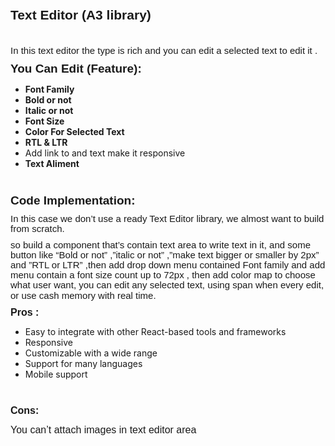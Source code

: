 <p style='margin-top:0in;margin-right:0in;margin-bottom:8.0pt;margin-left:0in;line-height:107%;font-size:15px;font-family:"Calibri",sans-serif;'><strong><span style="font-size:21px;line-height:107%;">Text Editor (A3 library)</span></strong></p>
<p style='margin-top:0in;margin-right:0in;margin-bottom:8.0pt;margin-left:0in;line-height:107%;font-size:15px;font-family:"Calibri",sans-serif;'>&nbsp;</p>
<p style='margin-top:0in;margin-right:0in;margin-bottom:8.0pt;margin-left:0in;line-height:107%;font-size:15px;font-family:"Calibri",sans-serif;'>In this text editor the type is rich and you can edit a selected text to edit it .</p>
<p style='margin-top:0in;margin-right:0in;margin-bottom:8.0pt;margin-left:0in;line-height:107%;font-size:15px;font-family:"Calibri",sans-serif;'><strong><span style="font-size:19px;line-height:107%;">You Can Edit (Feature):</span></strong></p>
<ul style="list-style-type: disc;">
    <li><strong>Font Family&nbsp;</strong></li>
    <li><strong>Bold or not</strong></li>
    <li><strong>Italic or not&nbsp;</strong></li>
    <li><strong>Font Size&nbsp;</strong></li>
    <li><strong>Color For Selected Text</strong></li>
    <li><strong>RTL &amp; LTR&nbsp;</strong></li>
    <li>Add link to and text make it responsive</li>
    <li><strong>Text Aliment</strong></li>
</ul>
<p style='margin-top:0in;margin-right:0in;margin-bottom:8.0pt;margin-left:0in;line-height:107%;font-size:15px;font-family:"Calibri",sans-serif;'>&nbsp;</p>
<p style='margin-top:0in;margin-right:0in;margin-bottom:8.0pt;margin-left:0in;line-height:107%;font-size:15px;font-family:"Calibri",sans-serif;'><strong><span style="font-size:19px;line-height:107%;">Code Implementation:</span></strong></p>
<p style='margin-top:0in;margin-right:0in;margin-bottom:8.0pt;margin-left:0in;line-height:107%;font-size:15px;font-family:"Calibri",sans-serif;'>In this case we don&rsquo;t use a ready Text Editor library, we almost want to build from scratch.</p>
<p style='margin-top:0in;margin-right:0in;margin-bottom:8.0pt;margin-left:0in;line-height:107%;font-size:15px;font-family:"Calibri",sans-serif;'>so build a component that&rsquo;s contain text area to write text in it, and some button like &ldquo;Bold or not&rdquo; ,&rdquo;italic or not&rdquo; ,&rdquo;make text bigger or smaller by 2px&rdquo; and &rdquo;RTL or LTR&rdquo; ,then add drop down menu contained Font family and add menu contain a font size count up to 72px , then add color map to choose what user want, you can edit any selected text, using span when every edit, or use cash memory with real time.</p>
<p style='margin-top:0in;margin-right:0in;margin-bottom:8.0pt;margin-left:0in;line-height:107%;font-size:15px;font-family:"Calibri",sans-serif;'><strong><span style="font-size:16px;line-height:107%;">Pros :</span></strong></p>
<ul style="list-style-type: disc;">
    <li>Easy to integrate with other React-based tools and frameworks</li>
    <li>Responsive</li>
    <li>Customizable with a wide range</li>
    <li>Support for many languages</li>
    <li>Mobile support</li>
</ul>
<p style='margin-top:0in;margin-right:0in;margin-bottom:8.0pt;margin-left:.5in;line-height:107%;font-size:15px;font-family:"Calibri",sans-serif;'>&nbsp;</p>
<p style='margin-top:0in;margin-right:0in;margin-bottom:8.0pt;margin-left:0in;line-height:107%;font-size:15px;font-family:"Calibri",sans-serif;'><strong><span style="font-size:16px;line-height:107%;">Cons:</span></strong></p>
<p><span style='font-size:16px;line-height:107%;font-family:"Calibri",sans-serif;'>You can&rsquo;t attach images in text editor area&nbsp;</span></p>
